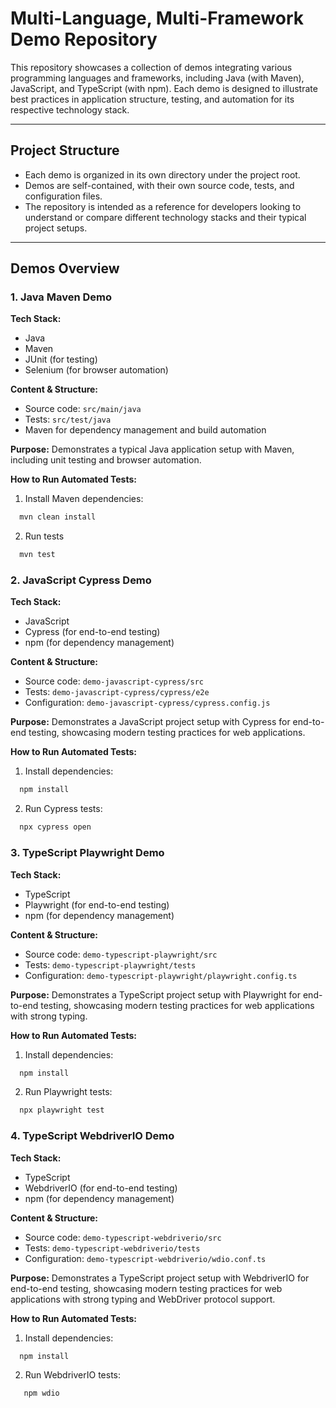 # Multi-Language, Multi-Framework Demo Repository

This repository showcases a collection of demos integrating various programming languages and frameworks, including Java (with Maven), JavaScript, and TypeScript (with npm). Each demo is designed to illustrate best practices in application structure, testing, and automation for its respective technology stack.

---

## Project Structure

- Each demo is organized in its own directory under the project root.
- Demos are self-contained, with their own source code, tests, and configuration files.
- The repository is intended as a reference for developers looking to understand or compare different technology stacks and their typical project setups.

---

## Demos Overview

### 1. Java Maven Demo

**Tech Stack:**
- Java
- Maven
- JUnit (for testing)
- Selenium (for browser automation)

**Content & Structure:**
- Source code: `src/main/java`
- Tests: `src/test/java`
- Maven for dependency management and build automation

**Purpose:**
Demonstrates a typical Java application setup with Maven, including unit testing and browser automation.

**How to Run Automated Tests:**
1. Install Maven dependencies:
```bash
  mvn clean install
```
2. Run tests
```bash
  mvn test
```

### 2. JavaScript Cypress Demo

**Tech Stack:**
- JavaScript
- Cypress (for end-to-end testing)
- npm (for dependency management)

**Content & Structure:**
- Source code: `demo-javascript-cypress/src`
- Tests: `demo-javascript-cypress/cypress/e2e`
- Configuration: `demo-javascript-cypress/cypress.config.js`

**Purpose:**
Demonstrates a JavaScript project setup with Cypress for end-to-end testing, showcasing modern testing practices for web applications.

**How to Run Automated Tests:**
1. Install dependencies:
```bash
  npm install
```
2. Run Cypress tests:
```bash
  npx cypress open
```

### 3. TypeScript Playwright Demo

**Tech Stack:**
- TypeScript
- Playwright (for end-to-end testing)
- npm (for dependency management)

**Content & Structure:**
- Source code: `demo-typescript-playwright/src`
- Tests: `demo-typescript-playwright/tests`
- Configuration: `demo-typescript-playwright/playwright.config.ts`

**Purpose:**
Demonstrates a TypeScript project setup with Playwright for end-to-end testing, showcasing modern testing practices for web applications with strong typing.

**How to Run Automated Tests:**
1. Install dependencies:
```bash
  npm install
```

2. Run Playwright tests:
```bash
  npx playwright test
```

### 4. TypeScript WebdriverIO Demo

**Tech Stack:**
- TypeScript
- WebdriverIO (for end-to-end testing)
- npm (for dependency management)

**Content & Structure:**
- Source code: `demo-typescript-webdriverio/src`
- Tests: `demo-typescript-webdriverio/tests`
- Configuration: `demo-typescript-webdriverio/wdio.conf.ts`

**Purpose:**
Demonstrates a TypeScript project setup with WebdriverIO for end-to-end testing, showcasing modern testing practices for web applications with strong typing and WebDriver protocol support.

**How to Run Automated Tests:**
1. Install dependencies:
```bash
  npm install
```
2. Run WebdriverIO tests:
```bash
   npm wdio
```